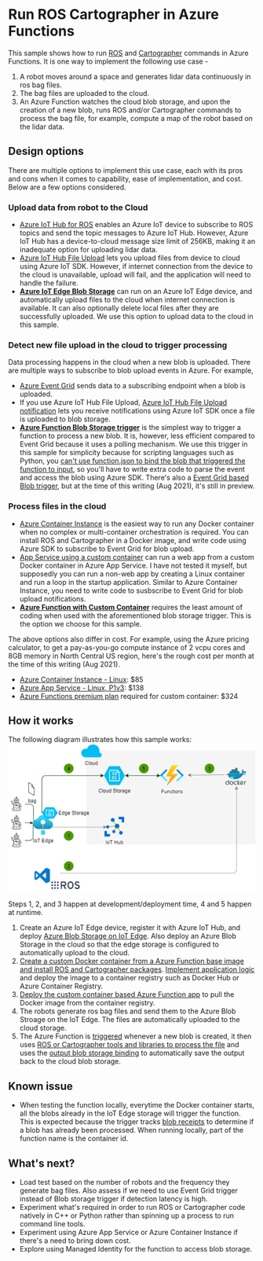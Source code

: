 # Run ROS Cartographer in Azure Functions

This sample shows how to run [ROS](https://www.ros.org/) and [Cartographer](https://github.com/cartographer-project/cartographer) commands in Azure Functions. It is one way to implement the following use case -

1. A robot moves around a space and generates lidar data continuously in ros bag files.
1. The bag files are uploaded to the cloud.
1. An Azure Function watches the cloud blob storage, and upon the creation of a new blob, runs ROS and/or Cartographer commands to process the bag file, for example, compute a map of the robot based on the lidar data.

## Design options

There are multiple options to implement this use case, each with its pros and cons when it comes to capability, ease of implementation, and cost. Below are a few options considered.

### Upload data from robot to the Cloud

* [Azure IoT Hub for ROS](https://github.com/microsoft/ros_azure_iothub) enables an Azure IoT device to subscribe to ROS topics and send the topic messages to Azure IoT Hub. However, Azure IoT Hub has a device-to-cloud message size limit of 256KB, making it an inadequate option for uploading lidar data.
* [Azure IoT Hub File Upload](https://docs.microsoft.com/en-us/azure/iot-hub/iot-hub-csharp-csharp-file-upload) lets you upload files from device to cloud using Azure IoT SDK. However, if internet connection from the device to the cloud is unavailable, upload will fail, and the application will need to handle the failure.
* [**Azure IoT Edge Blob Storage**](https://docs.microsoft.com/en-us/azure/iot-edge/how-to-store-data-blob?view=iotedge-2020-11) can run on an Azure IoT Edge device, and automatically upload files to the cloud when internet connection is available. It can also optionally delete local files after they are successfully uploaded. We use this option to upload data to the cloud in this sample.

### Detect new file upload in the cloud to trigger processing

Data processing happens in the cloud when a new blob is uploaded. There are multiple ways to subscribe to blob upload events in Azure. For example,

* [Azure Event Grid](https://docs.microsoft.com/en-us/azure/storage/blobs/storage-blob-event-overview#the-event-model) sends data to a subscribing endpoint when a blob is uploaded.
* If you use Azure IoT Hub File Upload, [Azure IoT Hub File Upload notification](https://docs.microsoft.com/en-us/azure/iot-hub/iot-hub-devguide-file-upload#file-upload-notifications) lets you receive notifications using Azure IoT SDK once a file is uploaded to blob storage.
* [**Azure Function Blob Storage trigger**](https://docs.microsoft.com/en-us/azure/azure-functions/functions-bindings-storage-blob-trigger?tabs=csharp) is the simplest way to trigger a function to process a new blob. It is, however, less efficient compared to Event Grid because it uses a polling mechanism. We use this trigger in this sample for simplicity because for scripting languages such as Python, you [can't use function.json to bind the blob that triggered the function to input](https://github.com/Azure/azure-functions-host/issues/7013), so you'll have to write extra code to parse the event and access the blob using Azure SDK. There's also a [Event Grid based Blob trigger](https://docs.microsoft.com/en-us/azure/azure-functions/functions-event-grid-blob-trigger?tabs=csharp), but at the time of this writing (Aug 2021), it's still in preview.

### Process files in the cloud

* [Azure Container Instance](https://docs.microsoft.com/en-us/azure/container-instances/container-instances-overview) is the easiest way to run any Docker container when no complex or multi-container orchestration is required. You can install ROS and Cartographer in a Docker image, and write code using Azure SDK to subscribe to Event Grid for blob upload.
* [App Service using a custom container](https://docs.microsoft.com/en-us/azure/app-service/tutorial-custom-container?pivots=container-linux) can run a web app from a custom Docker container in Azure App Service. I have not tested it myself, but supposedly you can run a non-web app by creating a Linux container and run a loop in the startup application. Similar to Azure Container Instance, you need to write code to susbscribe to Event Grid for blob upload notifications.
* [**Azure Function with Custom Container**](https://docs.microsoft.com/en-us/azure/azure-functions/functions-create-function-linux-custom-image?tabs=bash%2Cportal&pivots=programming-language-python) requires the least amount of coding when used with the aforementioned blob storage trigger. This is the option we choose for this sample.

The above options also differ in cost. For example, using the Azure pricing calculator, to get a pay-as-you-go compute instance of 2 vcpu cores and 8GB memory in North Central US region, here's the rough cost per month at the time of this writing (Aug 2021).

* [Azure Container Instance - Linux](https://azure.microsoft.com/en-us/pricing/details/container-instances/): $85
* [Azure App Service - Linux, P1v3](https://azure.microsoft.com/en-us/pricing/details/app-service/linux/): $138
* [Azure Functions premium plan](https://azure.microsoft.com/en-us/pricing/details/functions/) required for custom container: $324

## How it works

The following diagram illustrates how this sample works:
![architecture](RosArchitecture.png)

Steps 1, 2, and 3 happen at development/deployment time, 4 and 5 happen at runtime.

1. Create an Azure IoT Edge device, register it with Azure IoT Hub, and deploy [Azure Blob Storage on IoT Edge](https://docs.microsoft.com/en-us/azure/iot-edge/how-to-store-data-blob?view=iotedge-2020-11). Also deploy an Azure Blob Storage in the cloud so that the edge storage is configured to automatically upload to the cloud.
1. [Create a custom Docker container from a Azure Function base image and install ROS and Cartographer packages](Dockerfile). [Implement application logic](BlobExample/__init__.py) and deploy the image to a container registry such as Docker Hub or Azure Container Registry.
1. [Deploy the custom container based Azure Function app](https://docs.microsoft.com/en-us/azure/azure-functions/functions-create-function-linux-custom-image?tabs=bash%2Cportal&pivots=programming-language-python#create-and-configure-a-function-app-on-azure-with-the-image) to pull the Docker image from the container registry.
1. The robots generate ros bag files and send them to the Azure Blob Stroage on the IoT Edge. The files are automatically uploaded to the cloud storage.
1. The Azure Function is [triggered](BlobExample/function.json#L6) whenever a new blob is created, it then uses [ROS or Cartographer tools and libraries to process the file](BlobExample/__init__.py#L24) and uses the [output blob storage binding](BlobExample/function.json#L13) to automatically save the output back to the cloud blob storage.

## Known issue

* When testing the function locally, everytime the Docker container starts, all the blobs already in the IoT Edge storage will trigger the function. This is expected because the trigger tracks [blob receipts](https://docs.microsoft.com/en-us/azure/azure-functions/functions-bindings-storage-blob-trigger?tabs=csharp#blob-receipts) to determine if a blob has already been processed. When running locally, part of the function name is the container id.

## What's next?

* Load test based on the number of robots and the frequency they generate bag files. Also assess if we need to use Event Grid trigger instead of Blob storage trigger if detection latency is high.
* Experiment what's required in order to run ROS or Cartographer code natively in C++ or Python rather than spinning up a process to run command line tools.
* Experiment using Azure App Service or Azure Container Instance if there's a need to bring down cost.
* Explore using Managed Identity for the function to access blob storage.
